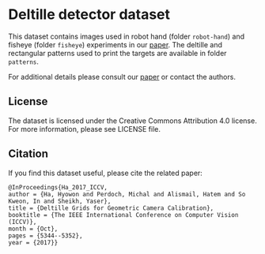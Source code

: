 # Deltille detector dataset
This dataset contains images used in robot hand (folder `robot-hand`) and fisheye (folder `fisheye`) experiments in our
[paper](https://research.fb.com/publications/deltille-grids-for-geometric-camera-calibration). The deltille and rectangular patterns
used to print the targets are available in folder `patterns`.

For additional details please consult our [paper](https://research.fb.com/publications/deltille-grids-for-geometric-camera-calibration)
 or contact the authors.

## License
The dataset is licensed under the Creative Commons Attribution 4.0 license. For more information, please see LICENSE file.

## Citation
If you find this dataset useful, please cite the related paper:
```
@InProceedings{Ha_2017_ICCV,
author = {Ha, Hyowon and Perdoch, Michal and Alismail, Hatem and So Kweon, In and Sheikh, Yaser},
title = {Deltille Grids for Geometric Camera Calibration},
booktitle = {The IEEE International Conference on Computer Vision (ICCV)},
month = {Oct},
pages = {5344--5352},
year = {2017}}
```
